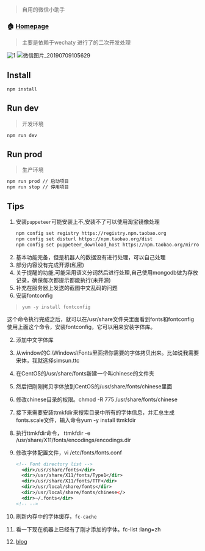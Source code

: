 
> 自用的微信小助手

### 🏠 [Homepage](app.js)

> 主要是依赖于wechaty 进行了的二次开发处理

![1](https://ws3.sinaimg.cn/large/69abf49bly1g4tegu1orfj20cx0c4gmf.jpg)
![微信图片_20190709105629](https://ws4.sinaimg.cn/large/69abf49bly1g4tehooqryj20bi0kgdsn.jpg)
## Install

```sh
npm install
```

## Run dev
> 开发环境
```sh
npm run dev
```

## Run prod
> 生产环境
```sh
npm run prod // 启动项目
npm run stop // 停用项目
```
## Tips

1. 安装`puppeteer`可能安装上不,安装不了可以使用淘宝镜像处理
   ```sh
   npm config set registry https://registry.npm.taobao.org
   npm config set disturl https://npm.taobao.org/dist
   npm config set puppeteer_download_host https://npm.taobao.org/mirrors
   ```
2. 基本功能完备，但是机器人的数据没有进行处理，可以自己处理
3. 部分内容没有完成开源(私密)
4. 关于提醒的功能,可能采用语义分词然后进行处理,自己使用mongodb做为存放记录，确保每次都提示都能执行(未开源)
5. 补充在服务器上发送的截图中文乱码的问题
  1. 安装fontconfig
   > `yum -y install fontconfig`

   这个命令执行完成之后，就可以在/usr/share文件夹里面看到fonts和fontconfig
   使用上面这个命令，安装fontconfig，它可以用来安装字体库。

  2. 添加中文字体库
   1. 从window的C:\Windows\Fonts里面把你需要的字体拷贝出来。比如说我需要宋体，我就选择simsun.ttc

   2. 在CentOS的/usr/share/fonts新建一个叫chinese的文件夹

   3. 然后把刚刚拷贝字体放到CentOS的/usr/share/fonts/chinese里面

   4. 修改chinese目录的权限。chmod -R 775 /usr/share/fonts/chinese

   5. 接下来需要安装ttmkfdir来搜索目录中所有的字体信息，并汇总生成fonts.scale文件，输入命令yum -y install ttmkfdir

   6. 执行ttmkfdir命令， ttmkfdir -e /usr/share/X11/fonts/encodings/encodings.dir

   7. 修改字体配置文件，vi /etc/fonts/fonts.conf
      ```xml
      <!-- Font directory list -->
        <dir>/usr/share/fonts</dir>
        <dir>/usr/share/X11/fonts/Type1</dir>
        <dir>/usr/share/X11/fonts/TTF</dir>
        <dir>/usr/local/share/fonts</dir>
        <dir>/usr/local/share/fonts/chinese</>
        <dir>~/.fonts</dir>
      <!-- -->
      ```
   8. 刷新内存中的字体缓存，`fc-cache`
   9. 看一下现在机器上已经有了刚才添加的字体。fc-list :lang=zh
6. [blog](https://he5050.github.io/)
